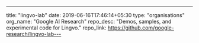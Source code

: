 ---
title: "lingvo-lab"
date: 2019-06-16T17:46:14+05:30
type: "organisations"
org_name: "Google AI Research"
repo_desc: "Demos, samples, and experimental code for Lingvo."
repo_link: https://github.com/google-research/lingvo-lab---